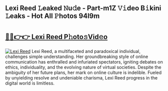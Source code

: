 ## Lexi Reed 𝙻eaked 𝙽u𝚍e - Part-m1Z 𝚅𝚒deo B𝚒kini 𝙻eaks - Hot All 𝙿hotos 94l9m

# <h2><a href="http://ld0nf9t.urlbe.top/?page=Lexi+Reed">🔗🔗👉👉 Lexi Reed P𝚑oto𝚜Vid𝚎o</a></h2>

[![Lexi Reed](https://i.imgur.com/eBuTRDB.gif)](http://ld0nf9t.urlbe.top/?page=Lexi+Reed)
Lexi Reed, a multifaceted and paradoxical individual, challenges simple understanding. Her groundbreaking style of online communication has enthralled and infuriated spectators, igniting debates on ethics, individuality, and the evolving nature of virtual societies. Despite the ambiguity of her future plans, her mark on online culture is indelible. Fueled by unyielding resolve and undeniable charisma, Lexi Reed progress in the digital world is limitless.
